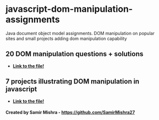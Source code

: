 # javascript-dom-manipulation-assignments
Java document object model assignments. DOM manipulation on popular sites and small projects adding dom manipulation capability

## 20 DOM manipulation questions + solutions
- **[Link to the file!](https://github.com/SamirMishra27/javascript-dom-manipulation-assignments/blob/main/dom-manipulation-assignment/javsscript.md)**

## 7 projects illustrating DOM manipulation in javascript
- **[Link to the file!](https://github.com/SamirMishra27/javascript-dom-manipulation-assignments/tree/main/js-assignments-fsjs)**

#### Created by Samir Mishra - https://github.com/SamirMishra27
